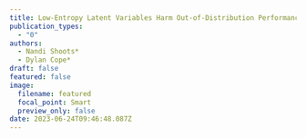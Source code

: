 ```yaml
---
title: Low-Entropy Latent Variables Harm Out-of-Distribution Performance
publication_types:
  - "0"
authors:
  - Nandi Shoots*
  - Dylan Cope*
draft: false
featured: false
image:
  filename: featured
  focal_point: Smart
  preview_only: false
date: 2023-06-24T09:46:48.087Z
---
```

